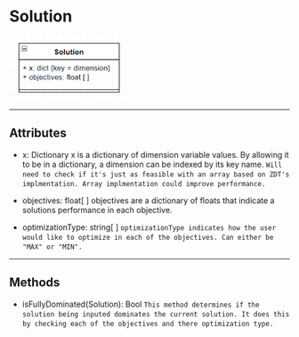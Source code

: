 # Solution
![alt text](solution.PNG)
___
## Attributes
* x: Dictionary
x is a dictionary of dimension variable values. By allowing it to be in a dictionary, a dimension can be indexed by its key name. `Will need to check if it's just as feasible with an array based on ZDT's implmentation. Array implmentation could improve performance.`

* objectives: float[ ]
objectives are a dictionary of floats that indicate a solutions performance in each objective.

* optimizationType: string[ ]
`optimizationType indicates how the user would like to optimize in each of the objectives. Can either be "MAX" or "MIN".`

___
## Methods
* isFullyDominated(Solution): Bool
`This method determines if the solution being inputed dominates the current solution. It does this by checking each of the objectives and there optimization type. `